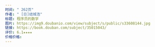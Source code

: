 ```yaml
---
时间: " 262页"
作者: " [日]结城浩"
标题: 程序员的数学
图片: https://img9.doubanio.com/view/subject/s/public/s33608144.jpg
链接: https://book.douban.com/subject/35015043/
评价: 6.1★★★★
价格价格:
---
```

